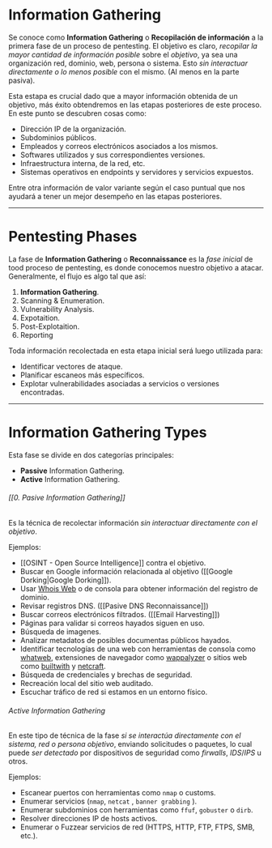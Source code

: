 # Information Gathering

Se conoce como **Information Gathering** o **Recopilación de información** a la primera fase de un proceso de pentesting. El objetivo es claro, *recopilar la mayor cantidad de información posible* sobre el *objetivo*, ya sea una organización red, dominio, web, persona o sistema. Esto *sin interactuar directamente o lo menos posible* con el mismo. (Al menos en la parte pasiva).

Esta estapa es crucial dado que a mayor información obtenida de un objetivo, más éxito obtendremos en las etapas posteriores de este proceso. En este punto se descubren cosas como: 

- Dirección IP de la organización.
- Subdominios públicos.
- Empleados y correos electrónicos asociados a los mismos.
- Softwares utilizados y sus correspondientes versiones.
- Infraestructura interna, de la red, etc.
- Sistemas operativos en endpoints y servidores y servicios expuestos.

Entre otra información de valor variante según el caso puntual que nos ayudará a tener un mejor desempeño en las etapas posteriores.

----
# Pentesting Phases

La fase de **Information Gathering** o **Reconnaissance** es la *fase inicial* de tood proceso de pentesting, es donde conocemos nuestro objetivo a atacar. Generalmente, el flujo es algo tal que así:

1. **Information Gathering**.
2. Scanning & Enumeration.
3. Vulnerability Analysis.
4. Expotaition.
5. Post-Explotaition.
6. Reporting

Toda información recolectada en esta etapa inicial será luego utilizada para:

- Identificar vectores de ataque.
- Planificar escaneos más específicos.
- Explotar vulnerabilidades asociadas a servicios o versiones encontradas.

-----
# Information Gathering Types

Esta fase se divide en dos categorías principales:

- **Passive** Information Gathering.
- **Active** Information Gathering.
###### [[0. Pasive Information Gathering]]

Es la técnica de recolectar información *sin interactuar directamente con el objetivo*. 

Ejemplos:

- [[OSINT - Open Source Intelligence]] contra el objetivo. 
- Buscar en Google información relacionada al objetivo ([[Google Dorking|Google Dorking]]).
- Usar [Whois Web](https://whois.domaintools.com/)  o de consola para obtener información del registro de dominio.
- Revisar registros DNS. ([[Pasive DNS Reconnaissance]]) 
- Buscar correos electrónicos filtrados. ([[Email Harvesting]])
- Páginas para validar si correos hayados siguen en uso.
- Búsqueda de imagenes.
- Analizar metadatos de posibles documentas públicos hayados.
- Identificar tecnologías de una web con herramientas de consola como [whatweb](https://github.com/urbanadventurer/WhatWeb), extensiones de navegador como [wappalyzer](https://addons.mozilla.org/es/firefox/addon/wappalyzer) o sitios web como [builtwith](https://buildwith.com) y [netcraft](https://netcraft.com).
- Búsqueda de credenciales y brechas de seguridad.
- Recreación local del sitio web auditado.
- Escuchar tráfico de red si estamos en un entorno físico.
###### Active Information Gathering

En este tipo de técnica de la fase *si se interactúa directamente con el sistema, red o persona objetivo*, enviando solicitudes o paquetes, lo cual puede *ser detectado* por dispositivos de seguridad como *firwalls*, *IDS*/*IPS* u otros.

Ejemplos:

- Escanear puertos con herramientas como `nmap` o customs.
- Enumerar servicios (`nmap`, `netcat` , `banner grabbing` ).
- Enumerar subdominios con herramientas como `ffuf`, `gobuster` o `dirb`.
- Resolver direcciones IP de hosts activos.
- Enumerar o Fuzzear servicios de red (HTTPS, HTTP, FTP, FTPS, SMB, etc.).